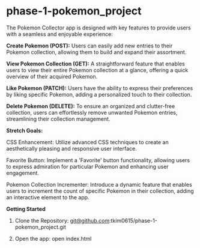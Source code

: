 # phase-1-pokemon_project

The Pokemon Collector app is designed with key features to provide users with a seamless and enjoyable experience:

**Create Pokemon (POST):**
Users can easily add new entries to their Pokemon collection, allowing them to build and expand their assortment.

**View Pokemon Collection (GET):**
A straightforward feature that enables users to view their entire Pokemon collection at a glance, offering a quick overview of their acquired Pokemon.

**Like Pokemon (PATCH):**
Users have the ability to express their preferences by liking specific Pokemon, adding a personalized touch to their collection.

**Delete Pokemon (DELETE):**
To ensure an organized and clutter-free collection, users can effortlessly remove unwanted Pokemon entries, streamlining their collection management.


**Stretch Goals:**

CSS Enhancement:
Utilize advanced CSS techniques to create an aesthetically pleasing and responsive user interface.

Favorite Button:
Implement a 'Favorite' button functionality, allowing users to express admiration for particular Pokemon and enhancing user engagement.

Pokemon Collection Incrementer:
Introduce a dynamic feature that enables users to increment the count of specific Pokemon in their collection, adding an interactive element to the app.


**Getting Started**

1. Clone the Repository:
git@github.com:tkim0615/phase-1-pokemon_project.git

2. Open the app:
open index.html